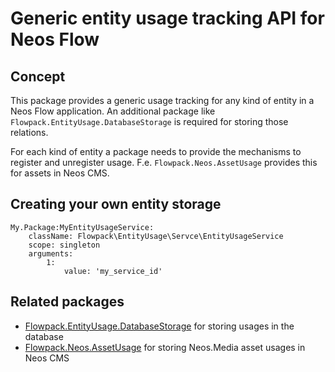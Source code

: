 # Generic entity usage tracking API for Neos Flow

## Concept

This package provides a generic usage tracking for any kind of entity in a Neos Flow application.
An additional package like `Flowpack.EntityUsage.DatabaseStorage` is required for
storing those relations.

For each kind of entity a package needs to provide the mechanisms to register
and unregister usage. F.e. `Flowpack.Neos.AssetUsage` provides this for 
assets in Neos CMS.

## Creating your own entity storage

    My.Package:MyEntityUsageService:
        className: Flowpack\EntityUsage\Servce\EntityUsageService
        scope: singleton
        arguments:
            1:
                value: 'my_service_id'
                     
## Related packages

* [Flowpack.EntityUsage.DatabaseStorage](https://github.com/Flowpack/Flowpack.EntityUsage.DatabaseStorage) for storing usages in the database
* [Flowpack.Neos.AssetUsage](https://github.com/Flowpack/Flowpack.Neos.AssetUsage) for storing Neos.Media asset usages in Neos CMS
